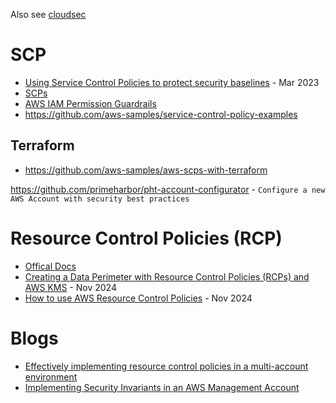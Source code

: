 Also see [cloudsec](../cloudsec.md)

# SCP
- [Using Service Control Policies to protect security baselines](https://www.wiz.io/blog/using-service-control-policies-to-protect-security-baselines) - Mar 2023
- [SCPs](https://docs.aws.amazon.com/organizations/latest/userguide/orgs_manage_policies_scps.html)
- [AWS IAM Permission Guardrails](https://aws-samples.github.io/aws-iam-permissions-guardrails/guardrails/scp-guardrails.html)
- https://github.com/aws-samples/service-control-policy-examples

## Terraform
- https://github.com/aws-samples/aws-scps-with-terraform

https://github.com/primeharbor/pht-account-configurator - `Configure a new AWS Account with security best practices`

# Resource Control Policies (RCP)
- [Offical Docs](https://docs.aws.amazon.com/organizations/latest/userguide/orgs_manage_policies_rcps.html)
- [Creating a Data Perimeter with Resource Control Policies (RCPs) and AWS KMS](https://www.fogsecurity.io/blog/data-perimeters-with-resource-control-policies-and-aws-kms) - Nov 2024
- [How to use AWS Resource Control Policies](https://www.wiz.io/blog/how-to-use-aws-resource-control-policies) - Nov 2024

# Blogs
- [Effectively implementing resource control policies in a multi-account environment](https://aws.amazon.com/blogs/security/effectively-implementing-resource-controls-policies-in-a-multi-account-environment/)
- [Implementing Security Invariants in an AWS Management Account](https://www.chrisfarris.com/post/payer-invariants/)
